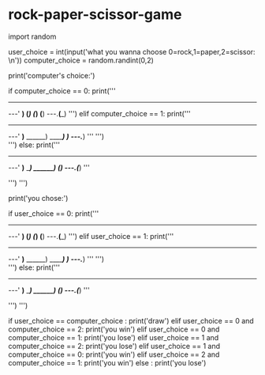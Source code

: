 # rock-paper-scissor-game  



import random

user_choice = int(input('what you wanna choose 0=rock,1=paper,2=scissor: \n'))
computer_choice = random.randint(0,2)


print('computer\'s choice:') 



if computer_choice == 0:
  print('''
   _______
---'   ____)
      (_____)
      (_____)
      (____)
---.__(___)
''')
elif computer_choice == 1:
  print('''
  _______
---'   ____)____
          ______)
          _______)
         _______)
---.__________)
'''
  ''')  
''')
else:
  print(''' 
   _______
---'   ____)____
          ______)
       __________)
      (____)
---.__(___)
'''
  
  ''') ''')
 
 

print('you chose:')



if user_choice == 0:
  print('''
   _______
---'   ____)
      (_____)
      (_____)
      (____)
---.__(___)
''')
elif user_choice == 1:
  print('''
  _______
---'   ____)____
          ______)
          _______)
         _______)
---.__________)
'''
  ''')  
''')
else:
  print(''' 
   _______
---'   ____)____
          ______)
       __________)
      (____)
---.__(___)
'''
  
  ''') ''')
  
if user_choice == computer_choice :
  print('draw')
elif user_choice == 0 and computer_choice == 2:
  print('you win')
elif user_choice == 0 and computer_choice == 1:
  print('you lose')
elif user_choice == 1 and computer_choice == 2:
  print('you lose')
elif user_choice == 1 and computer_choice == 0:
  print('you win')
elif user_choice == 2 and computer_choice == 1:
  print('you win')
else :
  print('you lose')
